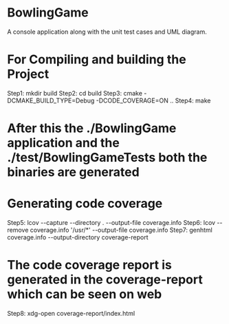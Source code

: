 # BowlingGame
A console application along with the unit test cases and UML diagram.


# For Compiling and building the Project
Step1: mkdir build
Step2: cd build
Step3: cmake -DCMAKE_BUILD_TYPE=Debug -DCODE_COVERAGE=ON ..
Step4: make
# After this the ./BowlingGame application and the ./test/BowlingGameTests both the binaries are generated

# Generating code coverage
Step5: lcov --capture --directory . --output-file coverage.info
Step6: lcov --remove coverage.info '/usr/*' --output-file coverage.info
Step7: genhtml coverage.info --output-directory coverage-report

# The code coverage report is generated in the coverage-report which can be seen on web
Step8: xdg-open coverage-report/index.html
